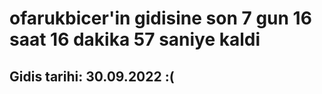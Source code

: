 # ofarukbicer'in gidisine son 7 gun 16 saat 16 dakika 57 saniye kaldi

## Gidis tarihi: 30.09.2022 :(